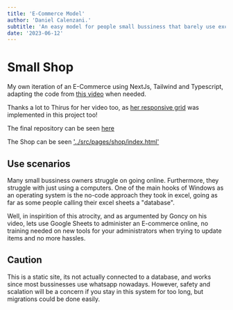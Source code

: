 ```yaml
---
title: 'E-Commerce Model'
author: 'Daniel Calenzani.'
subtitle: 'An easy model for people small bussiness that barely use excel/sheets'
date: '2023-06-12'
---
```


# Small Shop

My own iteration of an E-Commerce using NextJs, Tailwind and Typescript, adapting the code from [this video](https://www.youtube.com/watch?v=DgPcpte1eoA) when needed.

Thanks a lot to Thirus for her video too, as [her responsive grid](https://www.youtube.com/watch?v=9aQ6nFMsbDs) was implemented in this project too!

The final repository can be seen [here](https://github.com/dcalenzani)

The Shop can be seen ['../src/pages/shop/index.html'](../shop)

## Use scenarios

Many small bussiness owners struggle on going online. Furthermore, they struggle with just using a computers. One of the main hooks of Windows as an operating system is the no-code approach they took in excel, going as far as some people calling their excel sheets a "database".

Well, in inspirition of this atrocity, and as argumented by Goncy on his video, lets use Google Sheets to administer an E-commerce online, no training needed on new tools for your administrators when trying to update items and no more hassles.

## Caution

This is a static site, its not actually connected to a database, and works since most bussinesses use whatsapp nowadays. However, safety and scalation will be a concern if you stay in this system for too long, but migrations could be done easily.